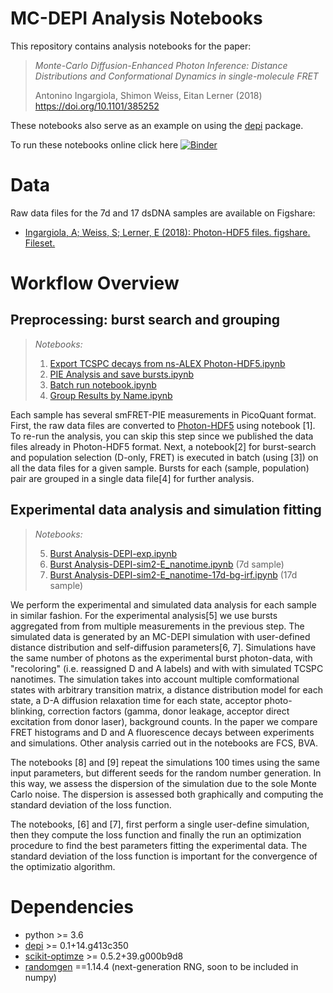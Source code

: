 # MC-DEPI Analysis Notebooks

This repository contains analysis notebooks for the paper:

> *Monte-Carlo Diffusion-Enhanced Photon Inference:*
> *Distance Distributions and Conformational Dynamics in single-molecule FRET*
>
> Antonino Ingargiola, Shimon Weiss, Eitan Lerner (2018) https://doi.org/10.1101/385252

These notebooks also serve as an example on using the [depi](https://github.com/opensmfs/depi) package.

To run these notebooks online click here [![Binder](https://mybinder.org/badge.svg)](https://mybinder.org/v2/gh/tritemio/mcdepi2018-paper-analysis/master)

# Data
Raw data files for the 7d and 17 dsDNA samples are available on Figshare:

- [Ingargiola, A; Weiss, S; Lerner, E (2018): Photon-HDF5 files. figshare. Fileset.](https://doi.org/10.6084/m9.figshare.6931271)

# Workflow Overview

## Preprocessing: burst search and grouping
> *Notebooks:*
> 1. [Export TCSPC decays from ns-ALEX Photon-HDF5.ipynb](https://nbviewer.jupyter.org/github/tritemio/mcdepi2018-paper-analysis/blob/master/Export%20TCSPC%20decays%20from%20ns-ALEX%20Photon-HDF5.ipynb)
> 2. [PIE Analysis and save bursts.ipynb](https://nbviewer.jupyter.org/github/tritemio/mcdepi2018-paper-analysis/blob/master/PIE%20Analysis%20and%20save%20bursts.ipynb)
> 3. [Batch run notebook.ipynb
](https://nbviewer.jupyter.org/github/tritemio/mcdepi2018-paper-analysis/blob/master/Batch%20run%20notebook.ipynb)
> 4. [Group Results by Name.ipynb ](https://nbviewer.jupyter.org/github/tritemio/mcdepi2018-paper-analysis/blob/master/Group%20Results%20by%20Name.ipynb)

Each sample has several smFRET-PIE measurements in PicoQuant format. 
First, the raw data files are converted to [Photon-HDF5](photon-hdf5.org)
using notebook [1]. To re-run the analysis, you can skip this step 
since we published the data files already in Photon-HDF5 format. 
Next, a notebook[2] for burst-search and population selection (D-only, FRET)
is executed in batch (using [3]) on all the data files for a given sample. 
Bursts for each (sample, population) pair are grouped in a single data file[4] for further analysis.

## Experimental data analysis and simulation fitting
> *Notebooks:*
>
> 5. [Burst Analysis-DEPI-exp.ipynb](https://nbviewer.jupyter.org/github/tritemio/mcdepi2018-paper-analysis/blob/master/Burst%20Analysis-DEPI-exp.ipynb)
> 6. [Burst Analysis-DEPI-sim2-E_nanotime.ipynb](https://nbviewer.jupyter.org/github/tritemio/mcdepi2018-paper-analysis/blob/master/Burst%20Analysis-DEPI-sim2-E_nanotime.ipynb) (7d sample)
> 7. [Burst Analysis-DEPI-sim2-E_nanotime-17d-bg-irf.ipynb](https://nbviewer.jupyter.org/github/tritemio/mcdepi2018-paper-analysis/blob/master/Burst%20Analysis-DEPI-sim2-E_nanotime-17d-bg-irf.ipynb) (17d sample)

We perform the experimental and simulated data analysis for each sample in similar fashion. 
For the experimental analysis[5] we use bursts aggregated from from multiple measurements in the previous step.
The simulated data is generated by an MC-DEPI simulation with user-defined distance distribution and self-diffusion
parameters[6, 7]. Simulations have the same number of photons as the experimental burst photon-data, with "recoloring"
(i.e. reassigned D and A labels) and with with simulated TCSPC nanotimes. The simulation takes into
account multiple comformational states with arbitrary transition matrix, a distance distribution model for each state,
a D-A diffusion relaxation time for each state, acceptor photo-blinking, correction factors (gamma, donor leakage,
acceptor direct excitation from donor laser), background counts.
In the paper we compare FRET histograms and D and A fluorescence decays between experiments and simulations. 
Other analysis carried out in the notebooks are FCS, BVA.

The notebooks [8] and [9] repeat the simulations 100 times using the same input parameters, but different seeds 
for the random number generation. In this way, we assess the dispersion of the simulation due to the sole 
Monte Carlo noise. The dispersion is assessed both graphically and computing the standard deviation of the 
loss function.

The notebooks, [6] and [7], first perform a single user-define simulation, then they compute the loss function
and finally the run an optimization procedure to find the best parameters fitting the experimental data.
The standard deviation of the loss function is important for the convergence of the optimizatio algorithm.

# Dependencies

- python >= 3.6
- [depi](https://github.com/opensmfs/depi) >= 0.1+14.g413c350
- [scikit-optimze](https://scikit-optimize.github.io/) >= 0.5.2+39.g000b9d8
- [randomgen](https://bashtage.github.io/randomgen/) ==1.14.4 (next-generation RNG, soon to be included in numpy)
